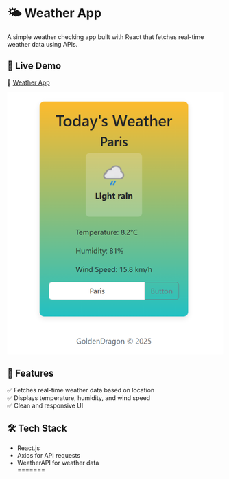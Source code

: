 # 🌤 Weather App  

A simple weather checking app built with React that fetches real-time weather data using APIs.  

## 🚀 Live Demo  
🔗 [Weather App](https://weather-pln6urwek-sewey69s-projects.vercel.app/)  

![Weather App Screenshot](./ScreenShot.png)  

## 📌 Features  
✅ Fetches real-time weather data based on location  
✅ Displays temperature, humidity, and wind speed  
✅ Clean and responsive UI  

## 🛠 Tech Stack  
- React.js  
- Axios for API requests  
- WeatherAPI for weather data  
=======
